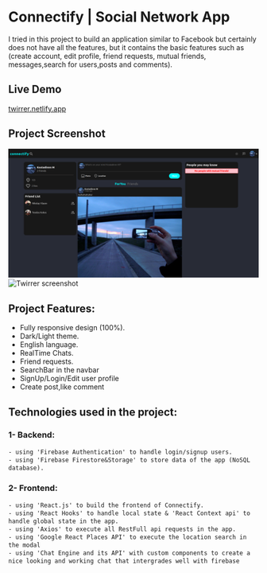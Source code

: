 # Connectify | Social Network App

I tried in this project to build an application similar to Facebook but certainly does not have all the features, but it contains the basic features such as (create account, edit profile, friend requests, mutual friends, messages,search for users,posts and comments).

## Live Demo
[twirrer.netlify.app](https://twirrer.netlify.app/)

## Project Screenshot
![Connecity screenshot](./home.PNG)
![Twirrer screenshot](./twirrer.PNG)

## Project Features:
- Fully responsive design (100%).
- Dark/Light theme.
- English language.
- RealTime Chats.
- Friend requests.
- SearchBar in the navbar
- SignUp/Login/Edit user profile
- Create post,like comment

## Technologies used in the project:
### 1- Backend:
    - using 'Firebase Authentication' to handle login/signup users.
    - using 'Firebase Firestore&Storage' to store data of the app (NoSQL database).

### 2- Frontend:
    - using 'React.js' to build the frontend of Connectify.
    - using 'React Hooks' to handle local state & 'React Context api' to handle global state in the app.
    - using 'Axios' to execute all RestFull api requests in the app.
    - using 'Google React Places API' to execute the location search in the modal
    - using 'Chat Engine and its API' with custom components to create a nice looking and working chat that intergrades well with firebase
